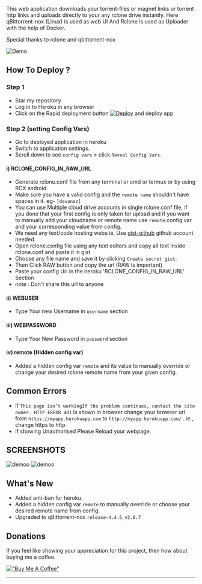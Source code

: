 This web application downloads your torrent-files or magnet links or torrent http links and uploads directly to your any rclone drive instantly.
Here qBittorrent-nox (Linux) is used as web UI And Rclone is used as Uploader with the help of Docker.

Special thanks to rclone and qbittorrent-nox

![Demo](https://raw.githubusercontent.com/developeranaz/qbittorrent-to-rclone-heroku-beta/main/demo/Screenshot%202022-01-09%20180328.png)


## How To Deploy ?
### Step 1
* Star my repository
* Log in to Heroku in any browser
* Click on the Rapid deployment button [![Deploy](https://www.herokucdn.com/deploy/button.svg)](https://dashboard.heroku.com/new?template=https://github.com/daluwarsajib/qbittorrent_heroku) and deploy app
### Step 2 (setting Config Vars)
* Go to deployed application in heroku
* Switch to application settings.
* Scroll down to see `config vars` > click `Reveal Config Vars`.

#### i) RCLONE_CONFIG_IN_RAW_URL

* Generate rclone.conf file from any terminal or cmd or termux or by using RCX android.
* Make sure you have a valid config and the `remote name` shouldn't have spaces in it. eg- `[devanaz]`
* You can use Multiple cloud drive accounts in single rclone.conf file, if you done that your first config is only taken for upload and if you want to manually add your cloudname or remote name use `remote` config var and your curresponding value from config.
* We need any text/code hosting website, Use [gist-github](https://gist.github.com) github account needed.
* Open rclone.config file using any text editors and copy all text inside rclone.conf and paste it in gist
* Choose any file name and save it by clicking `Create secret gist`.
* Then Click RAW button and copy the url (RAW is important)
* Paste your config Url in the heroku 'RCLONE_CONFIG_IN_RAW_URL' Section 
* note : Don't share this url to anyone

#### ii) WEBUSER
* Type Your new Username in `username` section

#### iii) WEBPASSWORD
* Type Your New Password in `password` section

#### iv) remote (Hidden config var)
* Added a hidden config var `remote` and its value to manually override or change your desired rclone remote name from your given config.

## Common Errors
* If  `This page isn’t workingIf the problem continues, contact the site owner. HTTP ERROR 401` is shown in browser change your browser url from `https://myapp.herokuapp.com` to `http://myapp.herokuapp.com/` . ie., change https to http
* If showing Unauthorised Please Reload your webpage.

## SCREENSHOTS


![demoo](https://raw.githubusercontent.com/developeranaz/qbittorrent-to-rclone-heroku-beta/main/demo/Screenshot%202022-01-09%20181831.png)
![demoo](https://raw.githubusercontent.com/developeranaz/qbittorrent-to-rclone-heroku-beta/main/demo/image.png)

## What's New
* Added anti-ban for heroku.
* Added a hidden config var `remote` to manually override or choose your desired remote name from config.
* Upgraded to qBittorrent-nox `release-4.4.5_v2.0.7`
		  
## Donations

<p> If you feel like showing your appreciation for this project, then how about buying me a coffee.</p>

[!["Buy Me A Coffee"](https://www.buymeacoffee.com/assets/img/custom_images/orange_img.png)](https://www.buymeacoffee.com/mrxbd)

-----
